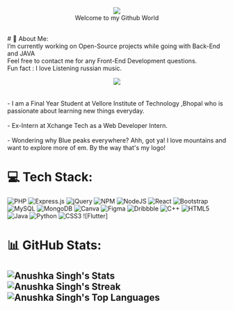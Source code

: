 <div align="center"><img src="https://see.fontimg.com/api/renderfont4/dE0g/eyJyIjoiZnMiLCJoIjo4OSwidyI6MTI1MCwiZnMiOjcxLCJmZ2MiOiIjRTA1NDY2IiwiYmdjIjoiIzM1M0Q0QiIsInQiOjF9/SGV5IFRoZXJl/beautiful-people-personal-use.png" border="0"></div>






<div align="center">Welcome to my Github World</div>

<br/># 💫 About Me:
<br>I’m currently working on Open-Source projects while going with Back-End and JAVA<br>
Feel free to contact me for any Front-End Development questions.<br>
Fun fact : I love Listening russian music.<br>
<div align="center" border="5px">
<img src="https://media0.giphy.com/media/qgQUggAC3Pfv687qPC/giphy.gif?cid=ecf05e47vu7be9xktdqa3qt2n2ry1hdxcm0zdfkz9ck63heq&ep=v1_gifs_search&rid=giphy.gif&ct=g"></div><br><br>
 - I am a Final Year Student at Vellore Institute of Technology ,Bhopal who is passionate about learning new things everyday.
<br><br>
 - Ex-Intern at Xchange Tech  as a Web Developer Intern.
<br><br>
 - Wondering why Blue peaks everywhere? Ahh, got ya! I love mountains and want to explore more of em. By the way that's my logo!

# 💻 Tech Stack:
![PHP](https://img.shields.io/badge/php-%23777BB4.svg?style=for-the-badge&logo=php&logoColor=white) ![Express.js](https://img.shields.io/badge/express.js-%23404d59.svg?style=for-the-badge&logo=express&logoColor=%2361DAFB) ![jQuery](https://img.shields.io/badge/jquery-%230769AD.svg?style=for-the-badge&logo=jquery&logoColor=white) ![NPM](https://img.shields.io/badge/NPM-%23000000.svg?style=for-the-badge&logo=npm&logoColor=white) ![NodeJS](https://img.shields.io/badge/node.js-6DA55F?style=for-the-badge&logo=node.js&logoColor=white) ![React](https://img.shields.io/badge/react-%2320232a.svg?style=for-the-badge&logo=react&logoColor=%2361DAFB) ![Bootstrap](https://img.shields.io/badge/bootstrap-%23563D7C.svg?style=for-the-badge&logo=bootstrap&logoColor=white) ![MySQL](https://img.shields.io/badge/mysql-%2300f.svg?style=for-the-badge&logo=mysql&logoColor=white) ![MongoDB](https://img.shields.io/badge/MongoDB-%234ea94b.svg?style=for-the-badge&logo=mongodb&logoColor=white) ![Canva](https://img.shields.io/badge/Canva-%2300C4CC.svg?style=for-the-badge&logo=Canva&logoColor=white) 	![Figma](https://img.shields.io/badge/figma-%23F24E1E.svg?style=for-the-badge&logo=figma&logoColor=white) ![Dribbble](https://img.shields.io/badge/Dribbble-EA4C89?style=for-the-badge&logo=dribbble&logoColor=white) ![C++](https://img.shields.io/badge/c++-%2300599C.svg?style=for-the-badge&logo=c%2B%2B&logoColor=white) ![HTML5](https://img.shields.io/badge/html5-%23E34F26.svg?style=for-the-badge&logo=html5&logoColor=white) ![Java](https://img.shields.io/badge/java-%23ED8B00.svg?style=for-the-badge&logo=java&logoColor=white) ![Python](https://img.shields.io/badge/python-3670A0?style=for-the-badge&logo=python&logoColor=ffdd54) ![CSS3](https://img.shields.io/badge/css3-%231572B6.svg?style=for-the-badge&logo=css3&logoColor=white) ![Flutter]

# 📊 GitHub Stats:
![Anushka Singh's Stats](https://github-readme-stats.vercel.app/api?username=1a2b3c4danushka&theme=radical&show_icons=true&hide_border=false&count_private=true)
![Anushka Singh's Streak](https://github-readme-streak-stats.herokuapp.com/?user=1a2b3c4danushka&theme=radical&hide_border=false)<br>
![Anushka Singh's Top Languages](https://github-readme-stats.vercel.app/api/top-langs/?username=1a2b3c4danushka&theme=radical&show_icons=true&hide_border=false&layout=compact)
---
